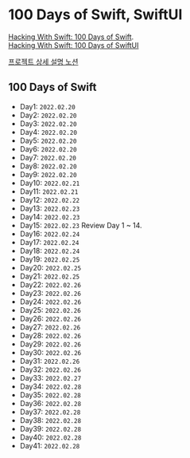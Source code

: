 # 100 Days of Swift, SwiftUI

[Hacking With Swift: 100 Days of Swift](https://www.hackingwithswift.com/100).   
[Hacking With Swift: 100 Days of SwiftUI](https://www.hackingwithswift.com/100/swiftui)

[프로젝트 상세 설명 노션](https://uniqueimaginate.notion.site/0dcdf114967b422f9be92eb0b012b07f)

## 100 Days of Swift
- Day1: 	`2022.02.20`
- Day2: 	`2022.02.20`
- Day3: 	`2022.02.20`
- Day4: 	`2022.02.20`
- Day5: 	`2022.02.20`
- Day6: 	`2022.02.20`
- Day7: 	`2022.02.20`
- Day8: 	`2022.02.20`
- Day9: 	`2022.02.20`
- Day10: 	`2022.02.21`
- Day11: 	`2022.02.21`
- Day12:	`2022.02.22`
- Day13: 	`2022.02.23`
- Day14: 	`2022.02.23`
- Day15:	`2022.02.23`  Review Day 1 ~ 14.
- Day16:	`2022.02.24`
- Day17:	`2022.02.24`
- Day18:	`2022.02.24`
- Day19:	`2022.02.25`
- Day20:	`2022.02.25`
- Day21:	`2022.02.25`
- Day22:	`2022.02.26`
- Day23:	`2022.02.26`
- Day24:	`2022.02.26`
- Day25:	`2022.02.26`
- Day26:	`2022.02.26`
- Day27:	`2022.02.26`
- Day28:	`2022.02.26`
- Day29:	`2022.02.26`
- Day30: 	`2022.02.26`
- Day31: 	`2022.02.26`
- Day32:	`2022.02.26`
- Day33: 	`2022.02.27`
- Day34: 	`2022.02.28`
- Day35: 	`2022.02.28`
- Day36: 	`2022.02.28`
- Day37: 	`2022.02.28`
- Day38: 	`2022.02.28`
- Day39:	`2022.02.28`
- Day40:	`2022.02.28`
- Day41:	`2022.02.28`


